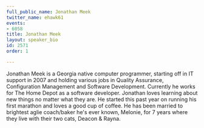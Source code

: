 ```yaml
---
full_public_name: Jonathan Meek
twitter_name: ehawk61
events:
- 6058
title: Jonathan Meek
layout: speaker_bio
id: 2571
order: 1

---
```

Jonathan Meek is a Georgia native computer programmer, starting off in IT support in 2007 and holding various jobs in Quality Assurance, Configuration Management and Software Development. Currently he works for The Home Depot as a software developer. Jonathan loves learning about new things no matter what they are. He started this past year on running his first marathon and loves a good cup of coffee. He has been married to brightest aglie coach/baker he's ever known, Melonie, for 7 years where they live with their two cats, Deacon & Rayna.